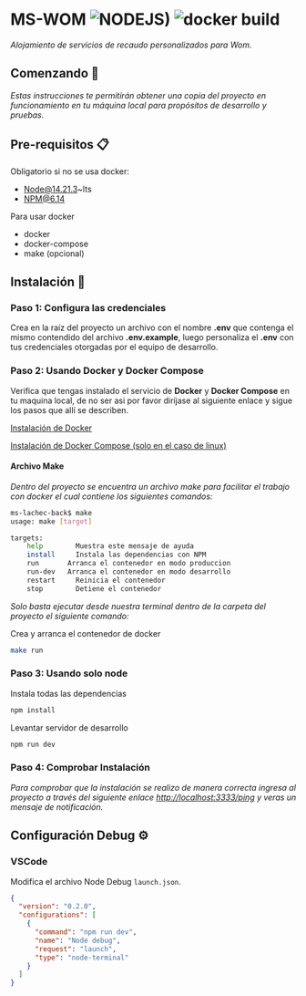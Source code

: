 # MS-WOM ![NODEJS)](https://img.shields.io/badge/nodejs-V14.21.3-green) ![docker build](https://img.shields.io/badge/docker%20build-passing-green)

_Alojamiento de servicios de recaudo personalizados para Wom._

## Comenzando 🚀

_Estas instrucciones te permitirán obtener una copia del proyecto en funcionamiento en tu máquina local para propósitos de desarrollo y pruebas._

## Pre-requisitos 📋

Obligatorio si no se usa docker:

- Node@14.21.3~lts
- NPM@6.14

Para usar docker

- docker
- docker-compose
- make (opcional)

## Instalación 🔧

### Paso 1: Configura las credenciales

Crea en la raíz del proyecto un archivo con el nombre **.env** que contenga el mismo contendido del archivo **.env.example**, luego personaliza el **.env** con tus credenciales otorgadas por el equipo de desarrollo.

### Paso 2: Usando Docker y Docker Compose

Verifica que tengas instalado el servicio de **Docker** y **Docker Compose** en tu maquina local, de no ser asi por favor diríjase al siguiente enlace y sigue los pasos que allí se describen.

[Instalación de Docker](https://docs.docker.com/get-docker/)

[Instalación de Docker Compose (solo en el caso de linux)](https://docs.docker.com/compose/install/)

#### Archivo Make

_Dentro del proyecto se encuentra un archivo make para facilitar el trabajo con docker el cual contiene los siguientes comandos:_

```sh
ms-lachec-back$ make
usage: make [target]

targets:
    help        Muestra este mensaje de ayuda
    install     Instala las dependencias con NPM
    run       Arranca el contenedor en modo produccion
    run-dev   Arranca el contenedor en modo desarrollo
    restart     Reinicia el contenedor
    stop        Detiene el contenedor
```

_Solo basta ejecutar desde nuestra terminal dentro de la carpeta del proyecto el siguiente comando:_

Crea y arranca el contenedor de docker

```sh
make run
```

### Paso 3: Usando solo node

Instala todas las dependencias

```sh
npm install
```

Levantar servidor de desarrollo

```sh
npm run dev
```

### Paso 4: Comprobar Instalación

_Para comprobar que la instalación se realizo de manera correcta ingresa al proyecto a través del siguiente enlace [http://localhost:3333/ping](http://localhost:3333/ping) y veras un mensaje de notificación._

## Configuración Debug ⚙️

### VSCode

Modifica el archivo Node Debug `launch.json`.

```json
{
  "version": "0.2.0",
  "configurations": [
    {
      "command": "npm run dev",
      "name": "Node debug",
      "request": "launch",
      "type": "node-terminal"
    }
  ]
}
```
